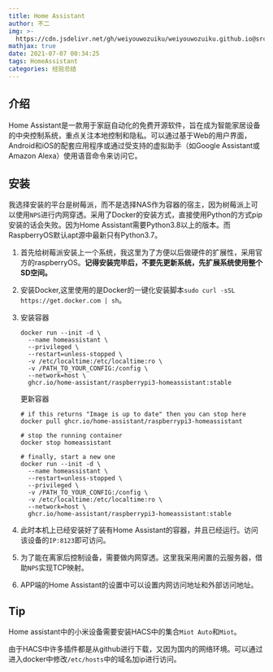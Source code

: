 ```yaml
---
title: Home Assistant
author: 不二
img: >-
  https://cdn.jsdelivr.net/gh/weiyouwozuiku/weiyouwozuiku.github.io@src/source/_posts/PageImg/经验总结/Home-Assistant.png
mathjax: true
date: 2021-07-07 00:34:25
tags: HomeAssistant
categories: 经验总结
---
```


## 介绍

Home Assistant是一款用于家庭自动化的免费开源软件，旨在成为智能家居设备的中央控制系统，重点关注本地控制和隐私。可以通过基于Web的用户界面，Android和iOS的配套应用程序或通过受支持的虚拟助手（如Google Assistant或Amazon Alexa）使用语音命令来访问它。

## 安装

我选择安装的平台是树莓派，而不是选择NAS作为容器的宿主，因为树莓派上可以使用`NPS`进行内网穿透。采用了Docker的安装方式，直接使用Python的方式pip安装的话会失败。因为Home Assistant需要Python3.8以上的版本。而RaspberryOS默认apt源中最新只有Python3.7。

1. 首先给树莓派安装上一个系统，我这里为了方便以后做硬件的扩展性，采用官方的raspberryOS。**记得安装完毕后，不要先更新系统，先扩展系统使用整个SD空间。**

2. 安装Docker,这里使用的是Docker的一键化安装脚本`sudo curl -sSL https://get.docker.com | sh`。

3. 安装容器

   ```shell
   docker run --init -d \
     --name homeassistant \
     --privileged \
     --restart=unless-stopped \
     -v /etc/localtime:/etc/localtime:ro \
     -v /PATH_TO_YOUR_CONFIG:/config \
     --network=host \
     ghcr.io/home-assistant/raspberrypi3-homeassistant:stable
   ```

   更新容器

   ```shell
   # if this returns "Image is up to date" then you can stop here
   docker pull ghcr.io/home-assistant/raspberrypi3-homeassistant
   ```

   ```shell
   # stop the running container
   docker stop homeassistant
   ```

   ```shell
   # finally, start a new one
   docker run --init -d \
     --name homeassistant \
     --restart=unless-stopped \
     --privileged \
     -v /PATH_TO_YOUR_CONFIG:/config \
     -v /etc/localtime:/etc/localtime:ro \
     --network=host \
     ghcr.io/home-assistant/raspberrypi3-homeassistant:stable
   ```

4. 此时本机上已经安装好了装有Home Assistant的容器，并且已经运行。访问该设备的`IP:8123`即可访问。

5. 为了能在离家后控制设备，需要做内网穿透。这里我采用闲置的云服务器，借助`NPS`实现TCP映射。

6. APP端的Home Assistant的设置中可以设置内网访问地址和外部访问地址。

## Tip

Home assistant中的小米设备需要安装HACS中的集合`Miot Auto`和`Miot`。

由于HACS中许多插件都是从github进行下载，又因为国内的网络环境。可以通过进入docker中修改`/etc/hosts`中的域名加ip进行访问。
